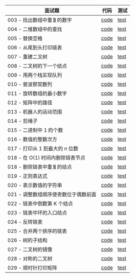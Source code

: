 面试题 | 代码 |  测试  
-|-|-
003 - 找出数组中重复的数字 | [code](./src/main/java/com/portgas/Solution003.java) | [test](./src/test/java/com/portgas/Solution003Test.java) |
004 - 二维数组中的查找 | [code](./src/main/java/com/portgas/Solution004.java) | [test](./src/test/java/com/portgas/Solution004Test.java) |
005 - 替换空格 | [code](./src/main/java/com/portgas/Solution005.java) | [test](./src/test/java/com/portgas/Solution005Test.java) |
006 - 从尾到头打印链表 | [code](./src/main/java/com/portgas/Solution006.java) | [test](./src/test/java/com/portgas/Solution006Test.java) |
007 - 重建二叉树 | [code](./src/main/java/com/portgas/Solution007.java) | [test](./src/test/java/com/portgas/Solution007Test.java) |
008 - 二叉树的下一个结点 | [code](./src/main/java/com/portgas/Solution008.java) | [test](./src/test/java/com/portgas/Solution008Test.java) |
009 - 用两个栈实现队列 | [code](./src/main/java/com/portgas/Solution009.java) | [test](./src/test/java/com/portgas/Solution009Test.java) |
010 - 斐波那契数列 | [code](./src/main/java/com/portgas/Solution010.java) | [test](./src/test/java/com/portgas/Solution010Test.java) |
011 - 旋转数组的最小数字 | [code](./src/main/java/com/portgas/Solution011.java) | [test](./src/test/java/com/portgas/Solution011Test.java) |
012 - 矩阵中的路径 | [code](./src/main/java/com/portgas/Solution012.java) | [test](./src/test/java/com/portgas/Solution012Test.java) |
013 - 机器人的运动范围 | [code](./src/main/java/com/portgas/Solution013.java) | [test](./src/test/java/com/portgas/Solution013Test.java) |
014 - 剪绳子 | [code](./src/main/java/com/portgas/Solution014.java) | [test](./src/test/java/com/portgas/Solution014Test.java) |
015 - 二进制中 1 的个数 | [code](./src/main/java/com/portgas/Solution015.java) | [test](./src/test/java/com/portgas/Solution015Test.java) |
016 - 数值的整数次方 | [code](./src/main/java/com/portgas/Solution016.java) | [test](./src/test/java/com/portgas/Solution016Test.java) |
017 - 打印从 1 到最大的 n 位数 | [code](./src/main/java/com/portgas/Solution017.java) | [test](./src/test/java/com/portgas/Solution017Test.java) |
018 - 在 O(1) 时间内删除链表节点 | [code](./src/main/java/com/portgas/Solution018.java) | [test](./src/test/java/com/portgas/Solution018Test.java) |
018 - 删除链表中重复的结点 | [code](./src/main/java/com/portgas/Solution018.java) | [test](./src/test/java/com/portgas/Solution018Test.java) |
019 - 正则表达式 | [code](./src/main/java/com/portgas/Solution019.java) | [test](./src/test/java/com/portgas/Solution019Test.java) |
020 - 表示数值的字符串 | [code](./src/main/java/com/portgas/Solution020.java) | [test](./src/test/java/com/portgas/Solution020Test.java) |
021 - 调整数组顺序使奇数位于偶数前面 | [code](./src/main/java/com/portgas/Solution021.java) | [test](./src/test/java/com/portgas/Solution021Test.java) |
022 - 链表中倒数第 K 个结点 | [code](./src/main/java/com/portgas/Solution022.java) | [test](./src/test/java/com/portgas/Solution022Test.java) |
023 - 链表中环的入口结点 | [code](./src/main/java/com/portgas/Solution023.java) | [test](./src/test/java/com/portgas/Solution023Test.java) |
024 - 反转链表 | [code](./src/main/java/com/portgas/Solution024.java) | [test](./src/test/java/com/portgas/Solution024Test.java) |
025 - 合并两个排序的链表 | [code](./src/main/java/com/portgas/Solution025.java) | [test](./src/test/java/com/portgas/Solution025Test.java) |
026 - 树的子结构 | [code](./src/main/java/com/portgas/Solution026.java) | [test](./src/test/java/com/portgas/Solution026Test.java) |
027 - 二叉树的镜像 | [code](./src/main/java/com/portgas/Solution027.java) | [test](./src/test/java/com/portgas/Solution027Test.java) |
028 - 对称的二叉树 | [code](./src/main/java/com/portgas/Solution028.java) | [test](./src/test/java/com/portgas/Solution028Test.java) |
029 - 顺时针打印矩阵 | [code](./src/main/java/com/portgas/Solution029.java) | [test](./src/test/java/com/portgas/Solution029Test.java) |